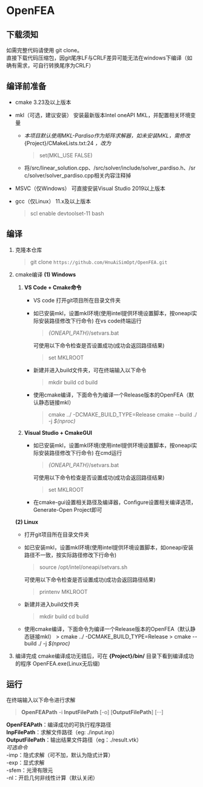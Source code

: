 # OpenFEA
## 下载须知
如需完整代码请使用 git clone。  
直接下载代码压缩包，因git尾序LF与CRLF差异可能无法在windows下编译（如确有需求，可自行转换尾序为CRLF）  

## 编译前准备
- cmake
3.23及以上版本
- mkl（可选，建议安装）
安装最新版本Intel oneAPI MKL，并配置相关环境变量
  - *本项目默认使用MKL-Pardiso作为矩阵求解器，如未安装MKL，需修改* {Project}/CMakeLists.txt:24 *，改为*
    > set(MKL_USE FALSE)
  - 将/src/linear_solution.cpp、/src/solver/include/solver_pardiso.h、/src/solver/solver_pardiso.cpp相关内容注释掉

- MSVC（仅Windows）
可直接安装Visual Studio 2019以上版本
- gcc（仅Linux）
11.x及以上版本
  > scl enable devtoolset-11 bash
## 编译
1. 克隆本仓库
   > git clone `https://github.com/HnuAiSimOpt/OpenFEA.git`
2. cmake编译
   **(1) Windows**
      1. **VS Code + Cmake命令**
         - VS code 打开git项目所在目录文件夹
         - 如已安装mkl，设置mkl环境(使用intel提供环境设置脚本，按oneapi实际安装路径修改下行命令)
           在vs code终端运行
           > *{ONEAPI_PATH}*/setvars.bat  

           可使用以下命令检查是否设置成功(成功会返回路径结果)
           > set MKLROOT
         - 新建并进入build文件夹，可在终端输入以下命令
              > mkdir build
              > cd build
         - 使用cmake编译，下面命令为编译一个Release版本的OpenFEA（默认静态链接mkl）
              > cmake ../ -DCMAKE_BUILD_TYPE=Release
              > cmake --build ./ -j *$(nproc)*
      2. **Visual Studio + CmakeGUI**
         - 如已安装mkl，设置mkl环境(使用intel提供环境设置脚本，按oneapi实际安装路径修改下行命令)
           在cmd运行
           > *{ONEAPI_PATH}*/setvars.bat  

           可使用以下命令检查是否设置成功(成功会返回路径结果)
           > set MKLROOT
         - 在cmake-gui设置相关路径及编译器，Configure设置相关编译选项，Generate-Open Project即可

    **(2) Linux**
      - 打开git项目所在目录文件夹
      - 如已安装mkl，设置mkl环境(使用intel提供环境设置脚本，如oneapi安装路径不一致，按实际路径修改下行命令)
          > source /opt/intel/oneapi/setvars.sh   

          可使用以下命令检查是否设置成功(成功会返回路径结果)
          > printenv MKLROOT
      - 新建并进入build文件夹
           > mkdir build
           > cd build
      - 使用cmake编译，下面命令为编译一个Release版本的OpenFEA（默认静态链接mkl）
              > cmake ../ -DCMAKE_BUILD_TYPE=Release
              > cmake --build ./ -j *$(nproc)*
1. 编译完成
cmake编译成功无错后，可在 **{Project}/bin/** 目录下看到编译成功的程序 OpenFEA.exe(Linux无后缀)

## 运行
在终端输入以下命令进行求解
> **OpenFEAPath** -i **InputFilePath** [-o] [**OutputFilePath**] [···]   

**OpenFEAPath**：编译成功的可执行程序路径  
**InpFilePath**：求解文件路径（eg: ./input.inp）  
**OutputFilePath**：输出结果文件路径（eg：./result.vtk）  
*可选命令*  
-imp：隐式求解（可不加，默认为隐式计算）  
-exp：显式求解  
-sfem：光滑有限元  
-nl：开启几何非线性计算（默认关闭）  